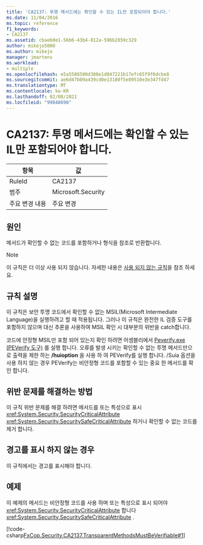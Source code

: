 ```yaml
---
title: 'CA2137: 투명 메서드에는 확인할 수 있는 IL만 포함되어야 합니다.'
ms.date: 11/04/2016
ms.topic: reference
f1_keywords:
- CA2137
ms.assetid: cbaeb0e1-56b6-43b4-812a-596b2859c329
author: mikejo5000
ms.author: mikejo
manager: jmartens
ms.workload:
- multiple
ms.openlocfilehash: e5a5586500d388e1d047221b17efc65f9f6dcbe8
ms.sourcegitcommit: ae6d47b09a439cd0e13180f5e89510e3e347fd47
ms.translationtype: MT
ms.contentlocale: ko-KR
ms.lasthandoff: 02/08/2021
ms.locfileid: "99848698"
---
```

# <a name="ca2137-transparent-methods-must-contain-only-verifiable-il"></a>CA2137: 투명 메서드에는 확인할 수 있는 IL만 포함되어야 합니다.

|항목|값|
|-|-|
|RuleId|CA2137|
|범주|Microsoft.Security|
|주요 변경 내용|주요 변경|

## <a name="cause"></a>원인
메서드가 확인할 수 없는 코드를 포함하거나 형식을 참조로 반환합니다.

> [!NOTE]
> 이 규칙은 더 이상 사용 되지 않습니다. 자세한 내용은 [사용 되지 않는 규칙](fxcop-unported-deprecated-rules.md)을 참조 하세요.

## <a name="rule-description"></a>규칙 설명
이 규칙은 보안 투명 코드에서 확인할 수 없는 MSIL(Microsoft Intermediate Language)을 실행하려고 할 때 적용됩니다. 그러나 이 규칙은 완전한 IL 검증 도구를 포함하지 않으며 대신 추론을 사용하여 MSIL 확인 시 대부분의 위반을 catch합니다.

코드에 안정형 MSIL만 포함 되어 있는지 확인 하려면 어셈블리에서 [Peverify.exe (PEVerify 도구)](/dotnet/framework/tools/peverify-exe-peverify-tool) 를 실행 합니다. 오류를 발생 시키는 확인할 수 없는 투명 메서드만으로 출력을 제한 하는 **/huioption** 을 사용 하 여 PEVerify를 실행 합니다. /Suia 옵션을 사용 하지 않는 경우 PEVerify는 비안정형 코드를 포함할 수 있는 중요 한 메서드를 확인 합니다.

## <a name="how-to-fix-violations"></a>위반 문제를 해결하는 방법
이 규칙 위반 문제를 해결 하려면 메서드를 또는 특성으로 표시 <xref:System.Security.SecurityCriticalAttribute> <xref:System.Security.SecuritySafeCriticalAttribute> 하거나 확인할 수 없는 코드를 제거 합니다.

## <a name="when-to-suppress-warnings"></a>경고를 표시 하지 않는 경우
이 규칙에서는 경고를 표시해야 합니다.

## <a name="example"></a>예제
이 예제의 메서드는 비안정형 코드를 사용 하며 또는 특성으로 표시 되어야 <xref:System.Security.SecurityCriticalAttribute> 합니다 <xref:System.Security.SecuritySafeCriticalAttribute> .

[!code-csharp[FxCop.Security.CA2137.TransparentMethodsMustBeVerifiable#1](../code-quality/codesnippet/CSharp/ca2137-transparent-methods-must-contain-only-verifiable-il_1.cs)]
